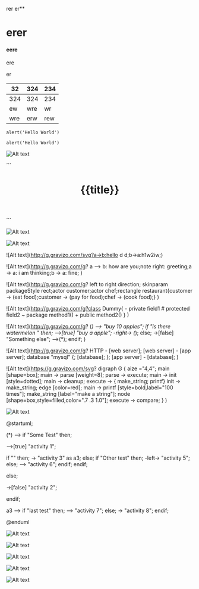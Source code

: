 

rer er**

# erer



#### eere

ere 

er 

| 32   | 324      | 234  |
| ---- | -------- | ---- |
| 324  | ![]()324 | 234  |
| ew   | wre      | wr   |
| wre  | erw      | rew  |



`alert('Hello World')`

`alert('Hello World')`



![Alt text](https://g.gravizo.com/svg?%40gravizosvg%0A%7B%0A%20%20%22svg%22%3A%20%7B%0A%20%20%20%20%22%40height%22%3A%20%22450%22%2C%0A%20%20%20%20%22%40width%22%3A%20%22450%22%2C%0A%20%20%20%20%22%40xmlns%22%3A%20%22http%3A%2F%2Fwww.w3.org%2F2000%2Fsvg%22%2C%0A%20%20%20%20%22path%22%3A%20%5B%0A%20%20%20%20%20%20%20%20%7B%20%22%40id%22%3A%20%22lineAB%22%2C%20%20%22%40d%22%3A%20%22M%20100%20350%20l%20150%20-300%22%2C%0A%20%20%20%20%20%20%20%20%22%40stroke%22%3A%20%22red%22%2C%20%20%22%40stroke-width%22%3A%20%223%22%2C%20%20%22%40fill%22%3A%20%22none%22%20%7D%2C%0A%20%20%20%20%20%20%7B%20%22%40id%22%3A%20%22lineBC%22%2C%20%20%22%40d%22%3A%20%22M%20250%2050%20l%20150%20300%22%2C%0A%20%20%20%20%20%20%20%20%22%40stroke%22%3A%20%22red%22%2C%20%20%22%40stroke-width%22%3A%20%223%22%2C%20%20%22%40fill%22%3A%20%22none%22%20%7D%2C%0A%20%20%20%20%20%20%7B%20%22%40d%22%3A%20%22M%20175%20200%20l%20150%200%22%2C%20%20%22%40stroke%22%3A%20%22green%22%2C%0A%20%20%20%20%20%20%20%20%22%40stroke-width%22%3A%20%223%22%2C%20%20%22%40fill%22%3A%20%22none%22%20%7D%2C%0A%20%20%20%20%20%20%7B%20%20%22%40d%22%3A%20%22M%20100%20350%20q%20150%20-300%20300%200%22%2C%0A%20%20%20%20%20%20%20%20%22%40stroke%22%3A%20%22blue%22%2C%20%20%22%40stroke-width%22%3A%20%225%22%2C%20%20%22%40fill%22%3A%20%22none%22%0A%20%20%20%20%20%20%7D%0A%20%20%20%20%5D%2C%0A%20%20%20%20%20%22g%22%3A%20%5B%0A%20%20%20%20%20%20%7B%20%22%40stroke%22%3A%20%22black%22%2C%20%20%22%40stroke-width%22%3A%20%223%22%2C%20%20%22%40fill%22%3A%20%22black%22%2C%0A%20%20%20%20%20%20%20%20%22circle%22%3A%20%5B%20%20%0A%20%20%20%20%20%20%20%20%20%20%20%20%7B%20%20%22%40id%22%3A%20%22pointA%22%2C%20%20%22%40cx%22%3A%20%22100%22%2C%20%20%22%40cy%22%3A%20%22350%22%2C%20%20%22%40r%22%3A%20%223%22%20%20%7D%2C%0A%20%20%20%20%20%20%20%20%20%20%20%20%7B%20%20%22%40id%22%3A%20%22pointB%22%2C%20%20%22%40cx%22%3A%20%22250%22%2C%20%20%22%40cy%22%3A%20%2250%22%2C%20%20%22%40r%22%3A%20%223%22%20%20%7D%2C%0A%20%20%20%20%20%20%20%20%20%20%7B%20%20%20%22%40id%22%3A%20%22pointC%22%2C%20%20%20%22%40cx%22%3A%20%22400%22%2C%20%20%22%40cy%22%3A%20%22350%22%2C%20%20%22%40r%22%3A%20%223%22%20%20%7D%0A%20%20%20%20%20%20%20%20%5D%0A%20%20%20%20%20%20%7D%2C%0A%20%20%20%20%20%20%7B%0A%20%20%20%20%20%20%20%20%22%40font-size%22%3A%20%2230%22%2C%20%20%22%40font-family%22%3A%20%22sans-serif%22%2C%20%22%40fill%22%3A%20%22black%22%2C%0A%20%20%20%20%20%20%20%20%22%40stroke%22%3A%20%22none%22%2C%20%20%22%40text-anchor%22%3A%20%22middle%22%2C%0A%20%20%20%20%20%20%20%20%22text%22%3A%20%5B%0A%20%20%20%20%20%20%20%20%20%20%20%20%7B%20%22%40x%22%3A%20%22100%22%2C%20%20%22%40y%22%3A%20%22350%22%2C%20%20%22%40dx%22%3A%20%22-30%22%2C%20%20%22%24%22%3A%20%22A%22%20%7D%2C%0A%20%20%20%20%20%20%20%20%20%20%20%20%7B%20%22%40x%22%3A%20%22250%22%2C%20%20%22%40y%22%3A%20%2250%22%2C%20%20%20%22%40dy%22%3A%20%22-10%22%2C%20%20%20%22%24%22%3A%20%22B%22%20%7D%2C%0A%20%20%20%20%20%20%20%20%20%20%20%20%7B%20%22%40x%22%3A%20%22400%22%2C%20%20%22%40y%22%3A%20%22350%22%2C%20%22%40dx%22%3A%20%2230%22%2C%20%20%22%24%22%3A%20%22C%22%20%7D%0A%20%20%20%20%20%20%20%20%5D%0A%20%20%20%20%20%20%7D%0A%20%20%20%20%5D%0A%20%20%7D%0A%7D )





´´´
<header>
    <h1>{{title}}</h1>
</header>
´´´

![Alt text](http://g.gravizo.com/g?a->b:hello;b->a:h1w2iw;)


![Alt text](http://g.gravizo.com/svg?a->b:hello;b->a:h1w2iw;)

![Alt text](http://g.gravizo.com/svg?a->b:hello d d;b->a:h1w2iw;)



![Alt text](http://g.gravizo.com/g?    a --> b: how are you;note right: greeting;a -> a: i am thinking;b -> a: fine;  )



![Alt text](http://g.gravizo.com/g?   left to right direction; skinparam packageStyle rect;actor customer;actor chef;rectangle restaurant{customer -> (eat food);customer -> (pay for food);chef -> (cook food);}  )



![Alt text](http://g.gravizo.com/g?class Dummy{ - private field1   # protected field2  ~ package method1()   + public method2() }  )


![Alt text](http://g.gravizo.com/g?  (*) --> "buy 10 apples"; if "is there watermelon " then; -->[true] "buy a apple"; -right-> (*); else; ->[false] "Something else"; -->(*); endif;  )


![Alt text](http://g.gravizo.com/g?  HTTP - [web server];  [web server] - [app server];  database "mysql" {;  [database];  }; [app server] - [database];   )

[^1]: sdsds
[^n]: sdsdsdsdss
[^7]: 5464646

[^6]: trtr dssd "sds"



![Alt text](https://g.gravizo.com/svg?
  digraph G {
    aize ="4,4";
    main [shape=box];
    main -> parse [weight=8];
    parse -> execute;
    main -> init [style=dotted];
    main -> cleanup;
    execute -> { make_string; printf}
    init -> make_string;
    edge [color=red];
    main -> printf [style=bold,label="100 times"];
    make_string [label="make a string"];
    node [shape=box,style=filled,color=".7 .3 1.0"];
    execute -> compare;
  }
)



![Alt text](https://g.gravizo.com/svg?%40startuml%3B%0A%0A(*)%20--%3E%20if%20%22Some%20Test%22%20then%3B%0A%0A%20%20--%3E%5Btrue%5D%20%22activity%201%22%3B%0A%0A%20%20if%20%22%22%20then%3B%0A%20%20%20%20-%3E%20%22activity%203%22%20as%20a3%3B%0A%20%20else%3B%0A%20%20%20%20if%20%22Other%20test%22%20then%3B%0A%20%20%20%20%20%20-left-%3E%20%22activity%205%22%3B%0A%20%20%20%20else%3B%0A%20%20%20%20%20%20--%3E%20%22activity%206%22%3B%0A%20%20%20%20endif%3B%0A%20%20endif%3B%0A%0Aelse%3B%0A%0A%20%20-%3E%5Bfalse%5D%20%22activity%202%22%3B%0A%0Aendif%3B%0A%0Aa3%20--%3E%20if%20%22last%20test%22%20then%3B%0A%20%20--%3E%20%22activity%207%22%3B%0Aelse%3B%0A%20%20-%3E%20%22activity%208%22%3B%0Aendif%3B%0A%0A%40enduml%20 )


@startuml;

(*) --> if "Some Test" then;

  -->[true] "activity 1";

  if "" then;
    -> "activity 3" as a3;
  else;
    if "Other test" then;
      -left-> "activity 5";
    else;
      --> "activity 6";
    endif;
  endif;

else;

  ->[false] "activity 2";

endif;

a3 --> if "last test" then;
  --> "activity 7";
else;
  -> "activity 8";
endif;

@enduml 

![Alt text](http://www.gravizo.com/img/1x1.png#)

![Alt text](https://g.gravizo.com/source/svg/thiisthemark?https://raw.githubusercontent.com/testwind-cn/dpj/master/data.uml )


![Alt text](https://g.gravizo.com/source/svg/thiisthemark2?https://raw.githubusercontent.com/testwind-cn/dpj/master/data.uml )

![Alt text](https://g.gravizo.com/source/svg/thiisthemark3?https://raw.githubusercontent.com/testwind-cn/dpj/master/data.uml )

![Alt text](https://g.gravizo.com/source/svg/thiisthemark4?https://raw.githubusercontent.com/testwind-cn/dpj/master/data.uml )




